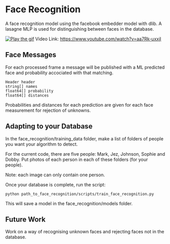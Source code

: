 # Face Recognition
A face recognition model using the facebook embedder model with dlib. 
A lasagne MLP is used for distinguishing between faces in the database.

[![Play the gif](https://github.com/JamesUnicomb/face_recognition/blob/master/faces_encoded.gif)](https://www.youtube.com/watch?v=aa7Rk-uxxjI)
Video Link: https://www.youtube.com/watch?v=aa7Rk-uxxjI

## Face Messages
For each processed frame a message will be published with a ML predicted face and probability accociated with that matching.
```
Header header
string[] names
float64[] probability
float64[] distances
```
Probabilities and distances for each prediction are given for each face measurement for rejection of unknowns.

## Adapting to your Database
In the face_recognition/training_data folder, make a list of folders of people you want your algorithm to detect.

For the current code, there are five people: Mark, Jez, Johnson, Sophie and Dobby. Put photos of each person in each of these folders (for your people).

Note: each image can only contain one person.

Once your database is complete, run the script:
```
python path_to_face_recognition/scripts/train_face_recognition.py
```

This will save a model in the face_recognition/models folder.

## Future Work
Work on a way of recognising unknown faces and rejecting faces not in the database.

